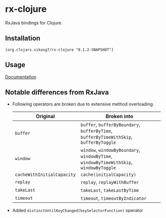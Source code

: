 # rx-clojure
RxJava bindings for Clojure.  

## Installation
```console
[org.clojars.vikasg7/rx-clojure "0.1.2-SNAPSHOT"]
```

## Usage
[Documentation](http://reactivex.io/RxJava/3.x/javadoc/)

## Notable differences from RxJava
* Following operators are broken due to extensive method overloading.  

  | Original                   | Broken into                                                                          |
  |----------------------------|--------------------------------------------------------------------------------------|
  |`buffer`                    |`buffer`, `bufferByBoundary`, `bufferByTime`, `bufferByTimeWithSkip`, `bufferByToggle`|
  |`window`                    |`window`, `windowByBoundary`, `windowByTime`, `windowByTimeWithSkip`, `windowByToggle`|
  |`cacheWithInitialCapacity`  |`cache(initialCapacity)`                                                              | 
  |`replay`                    |`replay`, `replayWithBuffer`                                                          |
  |`takeLast`                  |`takeLast`, `takeLastByTime`                                                          |
  |`timeout`                   |`timeout`, `timeoutByIndicator`                                                       |  
* Added `distinctUntilKeyChanged(keySelectorFunction)` operator